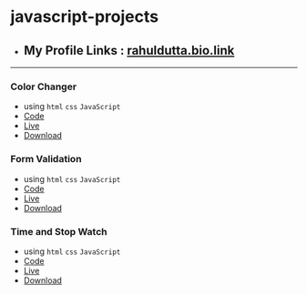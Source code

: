 # javascript-projects

- ## My Profile Links : [rahuldutta.bio.link](https://rahuldutta.bio.link)

---

### Color Changer
  - using `html` `css` `JavaScript`
  - [Code](https://github.com/irahuldutta02/javascript-projects-01/tree/main/color-changer-dom-project)
  - [Live](https://irahuldutta02.github.io/javascript-projects-01/color-changer-dom-project)
  - [Download](https://minhaskamal.github.io/DownGit/#/home?url=https://github.com/irahuldutta02/javascript-projects-01/tree/main/color-changer-dom-project)

### Form Validation
  - using `html` `css` `JavaScript`
  - [Code](https://github.com/irahuldutta02/javascript-projects-01/tree/main/form-validation)
  - [Live](https://irahuldutta02.github.io/javascript-projects-01/form-validation)
  - [Download](https://minhaskamal.github.io/DownGit/#/home?url=https://github.com/irahuldutta02/javascript-projects-01/tree/main/form-validation)

### Time and Stop Watch
  - using `html` `css` `JavaScript`
  - [Code](https://github.com/irahuldutta02/javascript-projects-01/tree/main/timer-and-stopwatch)
  - [Live](https://irahuldutta02.github.io/javascript-projects-01/timer-and-stopwatch)
  - [Download](https://minhaskamal.github.io/DownGit/#/home?url=https://github.com/irahuldutta02/javascript-projects-01/tree/main/timer-and-stopwatch)